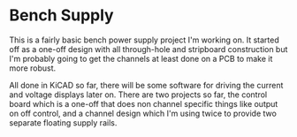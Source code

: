 Bench Supply
============

This is a fairly basic bench power supply project I'm working on.  It started
off as a one-off design with all through-hole and stripboard construction but
I'm probably going to get the channels at least done on a PCB to make it more
robust.

All done in KiCAD so far, there will be some software for driving the current
and voltage displays later on.  There are two projects so far, the control
board which is a one-off that does non channel specific things like output on
off control, and a channel design which I'm using twice to provide two
separate floating supply rails.

